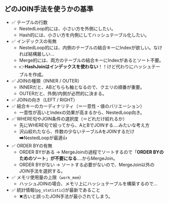 ## どのJOIN手法を使うかの基準
- ✅ テーブルの行数
  - NestedLoop的には、小さい方を外側にしたい。
  - Hash的には、小さい方を内側にしてハッシュテーブル化したい。 
- ✅ インデックスの有無
  - NestedLoop的には、内側のテーブルの結合キーにIndexが欲しい。なければ結構厳しい...
  - Merge的には、両方のテーブルの結合キーにIndexがあるとソート不要。
  - 👉**HashJoinはインデックスを使わない**！！けど代わりにハッシュテーブルを作成。
- ✅ JOINの種類（INNER / OUTER）
  - INNERだと、ABどちらも軸となるので、クエリの順番が重要。
  - OUTERだと、外側/内側が必然的に決まる。
- ✅ JOINの向き（LEFT / RIGHT）
- ✅ 結合キーのカーディナリティ（＝一意性・値のバリエーション）
  - 一意性が高いとIndexの効果が高まるから、NestedLoop向き。
- ✅ WHERE句やJOIN条件の選択度（＝どれだけ絞れるか）
  - 先にWHERE句で絞ってから、AとBでJOINする....みたいな考え方
  - 沢山絞れたなら、件数の少ないテーブルAをJOINするだけ➡NestedLoopが最適👍
- ✅ ORDER BYの有無
  - ORDER BYがある → MergeJoinの過程でソートするので「**ORDER BYのためのソート**」**が不要になる**....からMergeJoin。
  - ORDER BYがない → ソートする必要がないので、MergeJoin以外のJOIN手法を選択する。
- ✅ メモリ使用量の上限（`work_mem`）
  - ハッシュJOINの場合、メモリ上にハッシュテーブルを構築するので...
- ✅ 統計情報(`pg_statistic`)が最新であること
  - ✖古いと誤ったJOIN手法が最小されてしまう。 
